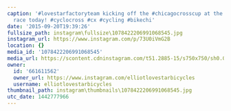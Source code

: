 ```yaml
---
caption: '#lovestarfactoryteam kicking off the #chicagocrosscup at the relocated #caldwellcx
  race today! #cyclocross #cx #cycling #bikechi'
date: '2015-09-20T19:39:26'
fullsize_path: instagram\fullsize\1078422206991068545.jpg
instagram_url: https://www.instagram.com/p/73U0iVmG2B
location: {}
media_id: '1078422206991068545'
media_url: https://scontent.cdninstagram.com/t51.2885-15/s750x750/sh0.08/e35/11875387_1665673610314991_760067191_n.jpg?ig_cache_key=MTA3ODQyMjIwNjk5MTA2ODU0NQ%3D%3D.2
owner:
  id: '661611562'
  owner_url: https://www.instagram.com/elliotlovestarbicycles
  username: elliotlovestarbicycles
thumbnail_path: instagram\thumbnails\1078422206991068545.jpg
utc_date: 1442777966
---
```

